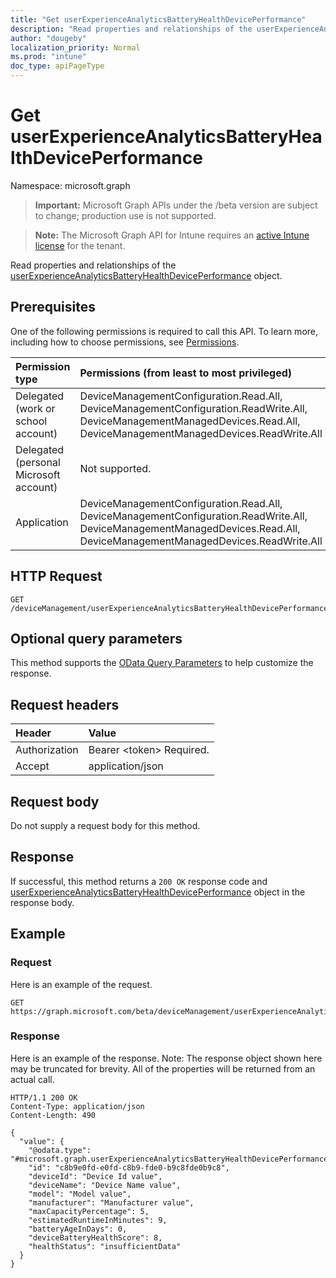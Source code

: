 ```yaml
---
title: "Get userExperienceAnalyticsBatteryHealthDevicePerformance"
description: "Read properties and relationships of the userExperienceAnalyticsBatteryHealthDevicePerformance object."
author: "dougeby"
localization_priority: Normal
ms.prod: "intune"
doc_type: apiPageType
---
```


# Get userExperienceAnalyticsBatteryHealthDevicePerformance

Namespace: microsoft.graph

> **Important:** Microsoft Graph APIs under the /beta version are subject to change; production use is not supported.

> **Note:** The Microsoft Graph API for Intune requires an [active Intune license](https://go.microsoft.com/fwlink/?linkid=839381) for the tenant.

Read properties and relationships of the [userExperienceAnalyticsBatteryHealthDevicePerformance](../resources/intune-devices-userexperienceanalyticsbatteryhealthdeviceperformance.md) object.

## Prerequisites
One of the following permissions is required to call this API. To learn more, including how to choose permissions, see [Permissions](/graph/permissions-reference).

|Permission type|Permissions (from least to most privileged)|
|:---|:---|
|Delegated (work or school account)|DeviceManagementConfiguration.Read.All, DeviceManagementConfiguration.ReadWrite.All, DeviceManagementManagedDevices.Read.All, DeviceManagementManagedDevices.ReadWrite.All|
|Delegated (personal Microsoft account)|Not supported.|
|Application|DeviceManagementConfiguration.Read.All, DeviceManagementConfiguration.ReadWrite.All, DeviceManagementManagedDevices.Read.All, DeviceManagementManagedDevices.ReadWrite.All|

## HTTP Request
<!-- {
  "blockType": "ignored"
}
-->
``` http
GET /deviceManagement/userExperienceAnalyticsBatteryHealthDevicePerformance/{userExperienceAnalyticsBatteryHealthDevicePerformanceId}
```

## Optional query parameters
This method supports the [OData Query Parameters](/graph/query-parameters) to help customize the response.

## Request headers
|Header|Value|
|:---|:---|
|Authorization|Bearer &lt;token&gt; Required.|
|Accept|application/json|

## Request body
Do not supply a request body for this method.

## Response
If successful, this method returns a `200 OK` response code and [userExperienceAnalyticsBatteryHealthDevicePerformance](../resources/intune-devices-userexperienceanalyticsbatteryhealthdeviceperformance.md) object in the response body.

## Example

### Request
Here is an example of the request.
``` http
GET https://graph.microsoft.com/beta/deviceManagement/userExperienceAnalyticsBatteryHealthDevicePerformance/{userExperienceAnalyticsBatteryHealthDevicePerformanceId}
```

### Response
Here is an example of the response. Note: The response object shown here may be truncated for brevity. All of the properties will be returned from an actual call.
``` http
HTTP/1.1 200 OK
Content-Type: application/json
Content-Length: 490

{
  "value": {
    "@odata.type": "#microsoft.graph.userExperienceAnalyticsBatteryHealthDevicePerformance",
    "id": "c8b9e0fd-e0fd-c8b9-fde0-b9c8fde0b9c8",
    "deviceId": "Device Id value",
    "deviceName": "Device Name value",
    "model": "Model value",
    "manufacturer": "Manufacturer value",
    "maxCapacityPercentage": 5,
    "estimatedRuntimeInMinutes": 9,
    "batteryAgeInDays": 0,
    "deviceBatteryHealthScore": 8,
    "healthStatus": "insufficientData"
  }
}
```




